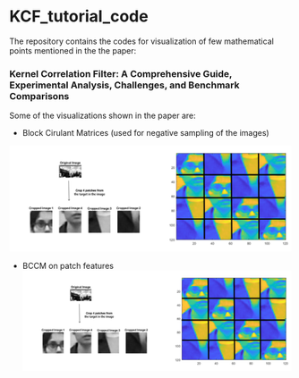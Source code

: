 # KCF_tutorial_code
The repository contains the codes for visualization of few mathematical points mentioned in the the paper:

### Kernel Correlation Filter: A Comprehensive Guide, Experimental Analysis, Challenges, and Benchmark Comparisons

Some of the visualizations shown in the paper are:

- Block Cirulant Matrices (used for negative sampling of the images)

![BCCM Matrix of a sample target](https://github.com/copperwiring/KCF_tutorial_code/blob/main/images/targer_circ_shifts.png?raw=true "BCCM Marix of a sample target")

- BCCM on patch features
![BCCM for HOG features](https://github.com/copperwiring/KCF_tutorial_code/blob/main/images/targer_circ_shifts.png?raw=true "BCCM Marix of a sample target")
